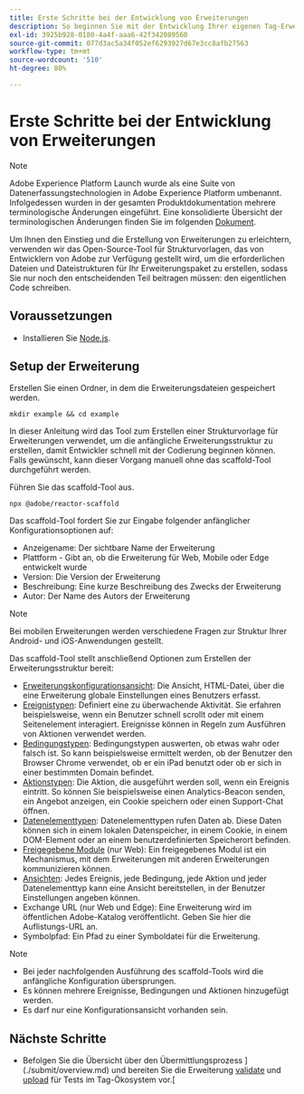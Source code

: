 ```yaml
---
title: Erste Schritte bei der Entwicklung von Erweiterungen
description: So beginnen Sie mit der Entwicklung Ihrer eigenen Tag-Erweiterungen in Adobe Experience Platform.
exl-id: 3925b928-0180-4a4f-aaa6-42f342089560
source-git-commit: 077d3ac5a34f052ef6293927d67e3cc8afb27563
workflow-type: tm+mt
source-wordcount: '510'
ht-degree: 80%

---
```


# Erste Schritte bei der Entwicklung von Erweiterungen

>[!NOTE]
>
>Adobe Experience Platform Launch wurde als eine Suite von Datenerfassungstechnologien in Adobe Experience Platform umbenannt. Infolgedessen wurden in der gesamten Produktdokumentation mehrere terminologische Änderungen eingeführt. Eine konsolidierte Übersicht der terminologischen Änderungen finden Sie im folgenden [Dokument](../term-updates.md).

Um Ihnen den Einstieg und die Erstellung von Erweiterungen zu erleichtern, verwenden wir das Open-Source-Tool für Strukturvorlagen, das von Entwicklern von Adobe zur Verfügung gestellt wird, um die erforderlichen Dateien und Dateistrukturen für Ihr Erweiterungspaket zu erstellen, sodass Sie nur noch den entscheidenden Teil beitragen müssen: den eigentlichen Code schreiben.

## Voraussetzungen

* Installieren Sie [Node.js](https://nodejs.org/de/download/).

## Setup der Erweiterung

Erstellen Sie einen Ordner, in dem die Erweiterungsdateien gespeichert werden.

```shell
mkdir example && cd example
```

In dieser Anleitung wird das Tool zum Erstellen einer Strukturvorlage für Erweiterungen verwendet, um die anfängliche Erweiterungsstruktur zu erstellen, damit Entwickler schnell mit der Codierung beginnen können. Falls gewünscht, kann dieser Vorgang manuell ohne das scaffold-Tool durchgeführt werden.

Führen Sie das scaffold-Tool aus.

```shell
npx @adobe/reactor-scaffold
```

Das scaffold-Tool fordert Sie zur Eingabe folgender anfänglicher Konfigurationsoptionen auf:

* Anzeigename: Der sichtbare Name der Erweiterung
* Plattform - Gibt an, ob die Erweiterung für Web, Mobile oder Edge entwickelt wurde
* Version: Die Version der Erweiterung
* Beschreibung: Eine kurze Beschreibung des Zwecks der Erweiterung
* Autor: Der Name des Autors der Erweiterung

>[!NOTE]
> Bei mobilen Erweiterungen werden verschiedene Fragen zur Struktur Ihrer Android- und iOS-Anwendungen gestellt.

Das scaffold-Tool stellt anschließend Optionen zum Erstellen der Erweiterungsstruktur bereit:

* [Erweiterungskonfigurationsansicht](./configuration.md): Die Ansicht, HTML-Datei, über die eine Erweiterung globale Einstellungen eines Benutzers erfasst.
* [Ereignistypen](./web/event-types.md): Definiert eine zu überwachende Aktivität. Sie erfahren beispielsweise, wenn ein Benutzer schnell scrollt oder mit einem Seitenelement interagiert. Ereignisse können in Regeln zum Ausführen von Aktionen verwendet werden.
* [Bedingungstypen](./web/condition-types.md): Bedingungstypen auswerten, ob etwas wahr oder falsch ist.
So kann beispielsweise ermittelt werden, ob der Benutzer den Browser Chrome verwendet, ob er ein iPad benutzt oder ob er sich in einer bestimmten Domain befindet.
* [Aktionstypen](./web/action-types.md): Die Aktion, die ausgeführt werden soll, wenn ein Ereignis eintritt. So können Sie beispielsweise einen Analytics-Beacon senden, ein Angebot anzeigen, ein Cookie speichern oder einen Support-Chat öffnen.
* [Datenelementtypen](./web/data-element-types.md): Datenelementtypen rufen Daten ab. Diese Daten können sich in einem lokalen Datenspeicher, in einem Cookie, in einem DOM-Element oder an einem benutzerdefinierten Speicherort befinden.
* [Freigegebene Module](./web/shared.md) (nur Web): Ein freigegebenes Modul ist ein Mechanismus, mit dem Erweiterungen mit anderen Erweiterungen kommunizieren können.
* [Ansichten](./web/views.md): Jedes Ereignis, jede Bedingung, jede Aktion und jeder Datenelementtyp kann eine Ansicht bereitstellen, in der Benutzer Einstellungen angeben können.
* Exchange URL (nur Web und Edge): Eine Erweiterung wird im öffentlichen Adobe-Katalog veröffentlicht. Geben Sie hier die Auflistungs-URL an.
* Symbolpfad: Ein Pfad zu einer Symboldatei für die Erweiterung.

>[!NOTE]
>
>* Bei jeder nachfolgenden Ausführung des scaffold-Tools wird die anfängliche Konfiguration übersprungen.
>* Es können mehrere Ereignisse, Bedingungen und Aktionen hinzugefügt werden.
>* Es darf nur eine Konfigurationsansicht vorhanden sein.

## Nächste Schritte

* Befolgen Sie die Übersicht über den Übermittlungsprozess ](./submit/overview.md) und bereiten Sie die Erweiterung [validate](./submit/upload-and-test.md#validate) und [upload](./submit/upload-and-test.md#integration) für Tests im Tag-Ökosystem vor.[
